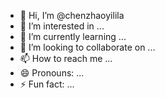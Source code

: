 - 👋 Hi, I’m @chenzhaoyilila
- 👀 I’m interested in ...
- 🌱 I’m currently learning ...
- 💞️ I’m looking to collaborate on ...
- 📫 How to reach me ...
- 😄 Pronouns: ...
- ⚡ Fun fact: ...

<!---
chenzhaoyilila/chenzhaoyilila is a ✨ special ✨ repository because its `README.md` (this file) appears on your GitHub profile.
You can click the Preview link to take a look at your changes.
--->
